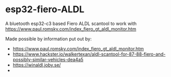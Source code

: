 # esp32-fiero-ALDL
A bluetooth esp32-c3 based Fiero ALDL scantool to work with https://www.paul.romsky.com/index_fiero_gt_aldl_monitor.htm

Made possible by information put out by:
- https://www.paul.romsky.com/index_fiero_gt_aldl_monitor.htm
- https://www.hackster.io/walkertexan/aldl-scantool-for-87-88-fiero-and-possibly-similar-vehicles-dea4a5
- https://winaldl.joby.se/
- 
